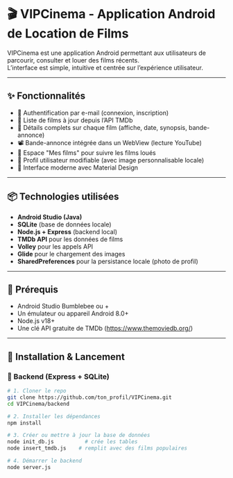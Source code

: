 # 🎬 VIPCinema - Application Android de Location de Films

VIPCinema est une application Android permettant aux utilisateurs de parcourir, consulter et louer des films récents.  
L’interface est simple, intuitive et centrée sur l’expérience utilisateur.

---

## ✨ Fonctionnalités

- 🔐 Authentification par e-mail (connexion, inscription)
- 🎥 Liste de films à jour depuis l’API TMDb
- 📄 Détails complets sur chaque film (affiche, date, synopsis, bande-annonce)
- 📽️ Bande-annonce intégrée dans un WebView (lecture YouTube)
- 📁 Espace "Mes films" pour suivre les films loués
- 👤 Profil utilisateur modifiable (avec image personnalisable locale)
- 📱 Interface moderne avec Material Design

---

## 📦 Technologies utilisées

- **Android Studio (Java)**
- **SQLite** (base de données locale)
- **Node.js + Express** (backend local)
- **TMDb API** pour les données de films
- **Volley** pour les appels API
- **Glide** pour le chargement des images
- **SharedPreferences** pour la persistance locale (photo de profil)

---

## 🧪 Prérequis

- Android Studio Bumblebee ou +
- Un émulateur ou appareil Android 8.0+
- Node.js v18+
- Une clé API gratuite de TMDb (https://www.themoviedb.org/)

---

## 🚀 Installation & Lancement

### 🔧 Backend (Express + SQLite)

```bash
# 1. Cloner le repo
git clone https://github.com/ton_profil/VIPCinema.git
cd VIPCinema/backend

# 2. Installer les dépendances
npm install

# 3. Créer ou mettre à jour la base de données
node init_db.js          # crée les tables
node insert_tmdb.js    # remplit avec des films populaires

# 4. Démarrer le backend
node server.js
